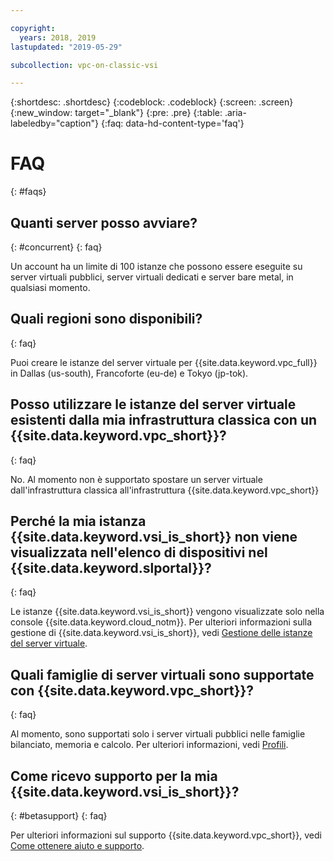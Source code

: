 ```yaml
---

copyright:
  years: 2018, 2019
lastupdated: "2019-05-29"

subcollection: vpc-on-classic-vsi

---
```


{:shortdesc: .shortdesc}
{:codeblock: .codeblock}
{:screen: .screen}
{:new_window: target="_blank"}
{:pre: .pre}
{:table: .aria-labeledby="caption"}
{:faq: data-hd-content-type='faq'}

# FAQ
{: #faqs}
## Quanti server posso avviare?
{: #concurrent}
{: faq}

Un account ha un limite di 100 istanze che possono essere eseguite su server virtuali pubblici, server virtuali dedicati e server bare metal, in qualsiasi momento.

## Quali regioni sono disponibili?
{: faq}

Puoi creare le istanze del server virtuale per {{site.data.keyword.vpc_full}} in Dallas (us-south), Francoforte (eu-de) e Tokyo (jp-tok).

## Posso utilizzare le istanze del server virtuale esistenti dalla mia infrastruttura classica con un {{site.data.keyword.vpc_short}}?
{: faq}

No. Al momento non è supportato spostare un server virtuale dall'infrastruttura classica all'infrastruttura {{site.data.keyword.vpc_short}}

## Perché la mia istanza {{site.data.keyword.vsi_is_short}} non viene visualizzata nell'elenco di dispositivi nel {{site.data.keyword.slportal}}?
{: faq}

Le istanze {{site.data.keyword.vsi_is_short}} vengono visualizzate solo nella console {{site.data.keyword.cloud_notm}}. Per ulteriori informazioni sulla gestione di {{site.data.keyword.vsi_is_short}}, vedi [Gestione delle istanze del server virtuale](/docs/vpc-on-classic-vsi?topic=vpc-on-classic-vsi-managing-virtual-server-instances#managing-virtual-server-instances).


## Quali famiglie di server virtuali sono supportate con {{site.data.keyword.vpc_short}}?
{: faq}

Al momento, sono supportati solo i server virtuali pubblici nelle famiglie bilanciato, memoria e calcolo. Per ulteriori informazioni, vedi [Profili](/docs/vpc-on-classic-vsi?topic=vpc-on-classic-vsi-profiles#profiles).

## Come ricevo supporto per la mia {{site.data.keyword.vsi_is_short}}?
{: #betasupport}
{: faq}

Per ulteriori informazioni sul supporto {{site.data.keyword.vpc_short}}, vedi [Come ottenere aiuto e supporto](/docs/vpc-on-classic?topic=vpc-on-classic-getting-help-and-support).

